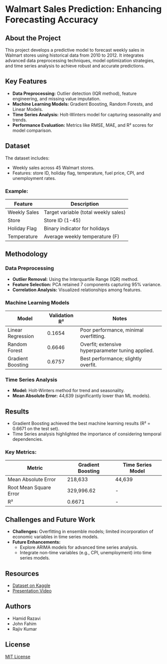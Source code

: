 # Walmart Sales Prediction: Enhancing Forecasting Accuracy

## About the Project
This project develops a predictive model to forecast weekly sales in Walmart stores using historical data from 2010 to 2012. It integrates advanced data preprocessing techniques, model optimization strategies, and time series analysis to achieve robust and accurate predictions.

## Key Features
- **Data Preprocessing:** Outlier detection (IQR method), feature engineering, and missing value imputation.
- **Machine Learning Models:** Gradient Boosting, Random Forests, and Linear Models.
- **Time Series Analysis:** Holt-Winters model for capturing seasonality and trends.
- **Performance Evaluation:** Metrics like RMSE, MAE, and R² scores for model comparison.

## Dataset
The dataset includes:
- Weekly sales across 45 Walmart stores.
- Features: store ID, holiday flag, temperature, fuel price, CPI, and unemployment rates.

### Example:

| Feature         | Description                          |
|-----------------|--------------------------------------|
| Weekly Sales    | Target variable (total weekly sales) |
| Store           | Store ID (1-45)                     |
| Holiday Flag    | Binary indicator for holidays        |
| Temperature     | Average weekly temperature (F)      |

## Methodology

### Data Preprocessing
- **Outlier Removal:** Using the Interquartile Range (IQR) method.
- **Feature Selection:** PCA retained 7 components capturing 95% variance.
- **Correlation Analysis:** Visualized relationships among features.

### Machine Learning Models

| Model              | Validation R² | Notes                                              |
|--------------------|---------------|---------------------------------------------------|
| Linear Regression  | 0.1654        | Poor performance, minimal overfitting.           |
| Random Forest      | 0.6646        | Overfit; extensive hyperparameter tuning applied. |
| Gradient Boosting  | 0.6757        | Best performance; slightly overfit.              |

### Time Series Analysis
- **Model:** Holt-Winters method for trend and seasonality.
- **Mean Absolute Error:** 44,639 (significantly lower than ML models).

## Results
- Gradient Boosting achieved the best machine learning results (R² = 0.6671 on the test set).
- Time Series analysis highlighted the importance of considering temporal dependencies.

### Key Metrics:

| Metric               | Gradient Boosting | Time Series Model |
|----------------------|-------------------|-------------------|
| Mean Absolute Error  | 218,633          | 44,639            |
| Root Mean Square Error | 329,996.62      | -                 |
| R²                  | 0.6671            | -                 |

## Challenges and Future Work
- **Challenges:** Overfitting in ensemble models; limited incorporation of economic variables in time series models.
- **Future Enhancements:**
  - Explore ARIMA models for advanced time series analysis.
  - Integrate non-time variables (e.g., CPI, unemployment) into time series models.

## Resources
- [Dataset on Kaggle](https://www.kaggle.com/code/krajiv2018/walmart-sales-prediction)
- [Presentation Video](https://www.youtube.com/watch?v=sMRCgTcUWBw)

## Authors
- Hamid Razavi
- John Fahim
- Rajiv Kumar

## License
[MIT License](LICENSE)

